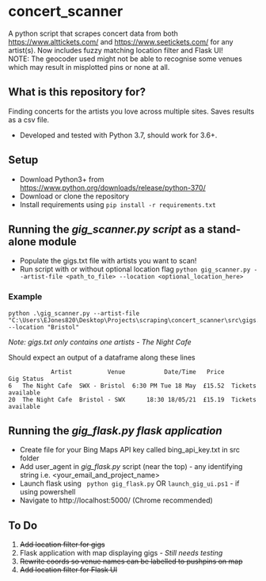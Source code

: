 # concert_scanner
A python script that scrapes concert data from both https://www.alttickets.com/ and https://www.seetickets.com/ for any artist(s). Now includes fuzzy matching location filter and Flask UI! <br> NOTE: The geocoder used might not be able to recognise some venues which may result in misplotted pins or none at all. 

## What is this repository for? ##
Finding concerts for the artists you love across multiple sites. Saves results as a csv file.
* Developed and tested with Python 3.7, should work for 3.6+.

## Setup ##
* Download Python3+ from https://www.python.org/downloads/release/python-370/
* Download or clone the repository 
* Install requirements using ```pip install -r requirements.txt```

## Running the *gig_scanner.py script* as a stand-alone module ##
* Populate the gigs.txt file with artists you want to scan!
* Run script with or without optional location flag ```python gig_scanner.py --artist-file <path_to_file> --location <optional_location_here>```

### Example ###
``` 
python .\gig_scanner.py --artist-file "C:\Users\EJones820\Desktop\Projects\scraping\concert_scanner\src\gigs.txt" --location "Bristol" 
````
*Note: gigs.txt only contains one artists - The Night Cafe*

Should expect an output of a dataframe along these lines
```
            Artist          Venue           Date/Time   Price         Gig Status
6   The Night Cafe  SWX - Bristol  6:30 PM Tue 18 May  £15.52  Tickets available
20  The Night Cafe  Bristol - SWX      18:30 18/05/21  £15.19  Tickets available
```
## Running the *gig_flask.py flask application* ##
* Create file for your Bing Maps API key called bing_api_key.txt in src folder
* Add user_agent in *gig_flask.py* script (near the top) - any identifying string i.e. <your_email_and_project_name>
* Launch flask using ``` python gig_flask.py``` OR ```launch_gig_ui.ps1``` - if using powershell
* Navigate to http://localhost:5000/ (Chrome recommended)

## To Do ##
1. <s>Add location filter for gigs</s>
2. Flask application with map displaying gigs - *Still needs testing*
3. <s>Rewrite coords so venue names can be labelled to pushpins on map</s>
4. <s>Add location filter for Flask UI</s>
